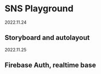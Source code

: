#  SNS Playground

2022.11.24

## Storyboard and autolayout

2022.11.25

## Firebase Auth, realtime base



